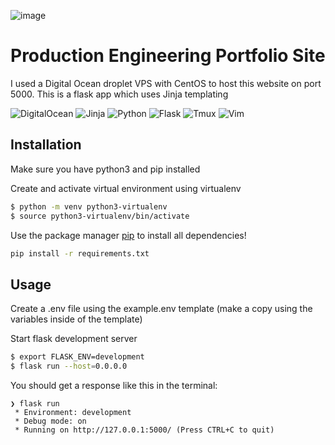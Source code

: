 ![image](https://github.com/user-attachments/assets/e94fd5fd-d852-4edb-b3a4-a475dc00a186)
# Production Engineering Portfolio Site
I used a Digital Ocean droplet VPS with CentOS to host this website on port 5000. This is a flask app which uses Jinja templating

![DigitalOcean](https://img.shields.io/badge/DigitalOcean-0080FF?style=flat&logo=digitalocean&logoColor=white)
![Jinja](https://img.shields.io/badge/Jinja-FFB94D?style=flat&logo=jinja&logoColor=black)
![Python](https://img.shields.io/badge/Python-3776AB?style=flat&logo=python&logoColor=white)
![Flask](https://img.shields.io/badge/Flask-000000?style=flat&logo=flask&logoColor=white)
![Tmux](https://img.shields.io/badge/Tmux-1BB91F?style=flat&logo=tmux&logoColor=white)
![Vim](https://img.shields.io/badge/Vim-019833?style=flat&logo=vim&logoColor=white)


## Installation

Make sure you have python3 and pip installed

Create and activate virtual environment using virtualenv
```bash
$ python -m venv python3-virtualenv
$ source python3-virtualenv/bin/activate
```

Use the package manager [pip](https://pip.pypa.io/en/stable/) to install all dependencies!

```bash
pip install -r requirements.txt
```

## Usage

Create a .env file using the example.env template (make a copy using the variables inside of the template)

Start flask development server
```bash
$ export FLASK_ENV=development
$ flask run --host=0.0.0.0
```

You should get a response like this in the terminal:
```
❯ flask run
 * Environment: development
 * Debug mode: on
 * Running on http://127.0.0.1:5000/ (Press CTRL+C to quit)
```

